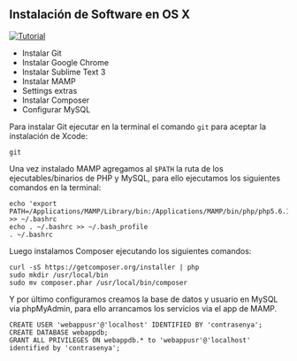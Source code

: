 ## Instalación de Software en OS X

[![Tutorial](http://img.youtube.com/vi/Rzv3IU09Q-A/0.jpg)](https://youtu.be/Rzv3IU09Q-A)

* Instalar Git
* Instalar Google Chrome
* Instalar Sublime Text 3
* Instalar MAMP
* Settings extras
* Instalar Composer
* Configurar MySQL

Para instalar Git ejecutar en la terminal el comando `git` para aceptar la 
instalación de Xcode:
```
git
```

Una vez instalado MAMP agregamos al `$PATH` la ruta de los ejecutables/binarios 
de PHP y MySQL, para ello ejecutamos los siguientes comandos en la terminal:

```
echo 'export PATH=/Applications/MAMP/Library/bin:/Applications/MAMP/bin/php/php5.6.10/bin:$PATH' >> ~/.bashrc 
echo . ~/.bashrc >> ~/.bash_profile
. ~/.bashrc
```

Luego instalamos Composer ejecutando los siguientes comandos:
```
curl -sS https://getcomposer.org/installer | php
sudo mkdir /usr/local/bin
sudo mv composer.phar /usr/local/bin/composer
```

Y por último configuramos creamos la base de datos y usuario en MySQL via 
phpMyAdmin, para ello arrancamos los servicios via el app de MAMP.

```
CREATE USER 'webappusr'@'localhost' IDENTIFIED BY 'contrasenya';
CREATE DATABASE webappdb;
GRANT ALL PRIVILEGES ON webappdb.* to 'webappusr'@'localhost' identified by 'contrasenya';
````









